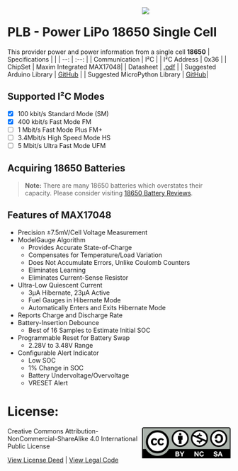 <img src="assets/PLB.svg" width=200 align="right">

# PLB - Power LiPo 18650 Single Cell
This provider power and power information from a single cell **18650**
| Specifications | |
| --: | :--: |
| Communication | I²C |
| I²C Address | 0x36 |
| ChipSet | Maxim Integrated MAX17048|
| Datasheet | [.pdf](https://www.analog.com/media/en/technical-documentation/data-sheets/MAX17048-MAX17049.pdf) |
| Suggested Arduino Library | [GitHub](https://github.com/sparkfun/SparkFun_MAX1704x_Fuel_Gauge_Arduino_Library) |
| Suggested MicroPython Library | [GitHub](https://github.com/adafruit/Adafruit_CircuitPython_MAX1704x)|

## Supported I²C Modes
- [X] 100 kbit/s Standard Mode (SM) 
- [X] 400 kbit/s	Fast Mode	FM
- [ ] 1 Mbit/s	Fast Mode Plus	FM+
- [ ] 3.4Mbit/s	High Speed Mode	HS
- [ ] 5 Mbit/s	Ultra Fast Mode	UFM

## Acquiring 18650 Batteries
> **Note:** There are many 18650 batteries which overstates their capacity. Please consider visiting [18650 Battery Reviews](http://www.lygte-info.dk).

## Features of MAX17048
- Precision ±7.5mV/Cell Voltage Measurement
- ModelGauge Algorithm
  - Provides Accurate State-of-Charge
  - Compensates for Temperature/Load Variation
  - Does Not Accumulate Errors, Unlike Coulomb
Counters
  - Eliminates Learning
  - Eliminates Current-Sense Resistor
- Ultra-Low Quiescent Current
  - 3μA Hibernate, 23μA Active
  - Fuel Gauges in Hibernate Mode
  - Automatically Enters and Exits Hibernate Mode
- Reports Charge and Discharge Rate
- Battery-Insertion Debounce
  - Best of 16 Samples to Estimate Initial SOC
- Programmable Reset for Battery Swap
  - 2.28V to 3.48V Range
- Configurable Alert Indicator
  - Low SOC
  - 1% Change in SOC
  - Battery Undervoltage/Overvoltage
  - VRESET Alert

# License: 
<img src="assets/CC-BY-NC-SA.svg" width=200 align="right">
Creative Commons Attribution-NonCommercial-ShareAlike 4.0 International Public License

[View License Deed](https://creativecommons.org/licenses/by-nc-sa/4.0/) | [View Legal Code](https://creativecommons.org/licenses/by-nc-sa/4.0/legalcode)
